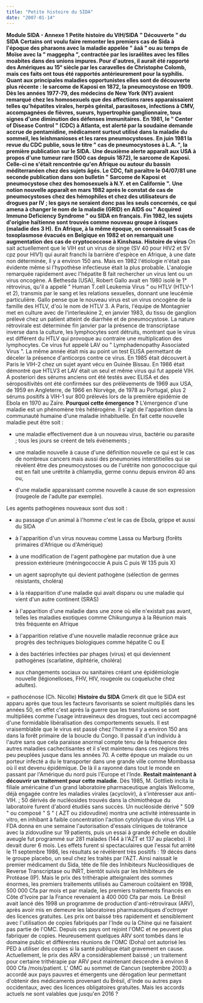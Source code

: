 ```yaml
---
title: "Petite histoire du SIDA"
date: "2007-01-14"
---
```


**Module SIDA - Annexe 1** **Petite histoire du VIH/SIDA** **" Découverte " du SIDA** **Certains ont voulu faire remonter les premiers cas de Sida à l'époque des pharaons avec la maladie appelée " âaâ " ou au temps de Moïse avec la " maggepha ", contractée par les israélites avec les filles moabites dans des unions impures. Pour d'autres, il aurait été rapporté des Amériques au 15° siècle par les caravelles de Christophe Colomb, mais ces faits ont tous été rapportés antérieurement pour la syphilis. Quant aux principales maladies opportunistes elles sont de découverte plus récente : le sarcome de Kaposi en 1872, la pneumocystose en 1909.** **Dès les années 1977-79, des médecins de New York (NY) avaient remarqué chez les homosexuels que des affections rares apparaissaient telles qu'hépatites virales, herpès génital, parasitoses, infections à CMV, accompagnées de fièvres, sueurs, hypertrophie ganglionnaire, tous signes d'une diminution des défenses immunitaires.** **En 1981, le " Center of Disease Control " (CDC) à Atlanta, est alerté par la soudaine demande accrue de pentamidine, médicament surtout utilisé dans la maladie du sommeil, les leishmanioses et les rares pneumocystoses.** **En juin 1981 la revue du CDC publie, sous le titre " cas de pneumocystoses à L.A. ", la première publication sur le SIDA.** **Une deuxième alerte apparaît aux USA à propos d'une tumeur rare (500 cas depuis 1872), le sarcome de Kaposi. Celle-ci ne s'était rencontrée qu'en Afrique ou autour du bassin méditerranéen chez des sujets âgés. Le CDC, fait paraître le 04/07/81 une seconde publication dans son bulletin " Sarcome de Kaposi et pneumocystose chez des homosexuels à N.Y. et en Californie ".** **Une notion nouvelle apparaît en mars 1982 après le constat de cas de pneumocystoses chez des hémophiles et chez des utilisateurs de drogues par IV ; les gays ne seraient donc pas les seuls concernés, ce qui amena à changer le nom de la maladie (GRID) en AIDS ou " Acquired Immuno Deficiency Syndrome " ou SIDA en français.** **Fin 1982, les sujets d'origine haïtienne sont trouvés comme nouveau groupe à risques (maladie des 3 H).** **En Afrique, à la même époque, on connaissait 5 cas de toxoplasmose évacués en Belgique en 1982 et on remarquait une augmentation des cas de cryptococcose à Kinshasa.** **Histoire de virus** On sait actuellement que le VIH est un virus de singe (SV 40 pour HIV2 et SV cpz pour HIV1) qui aurait franchi la barrière d'espèce en Afrique, à une date non déterminée, il y a environ 150 ans. Mais en 1982 l'étiologie n'était pas évidente même si l'hypothèse infectieuse était la plus probable. L'analogie remarquée rapidement avec l'hépatite B fait rechercher un virus lent ou un virus oncogène. A Bethesda (USA), Robert Gallo avait en 1980 isolé le 1° rétrovirus, qu'il a appelé " Human T.cell Leukemia Virus " ou HTLV (HTLV-1 et 2), transmis par le sang et les relations sexuelles, donnant une leucémie particulière. Gallo pense que le nouveau virus est un virus oncogène de la famille des HTLV, d'où le nom de HTLV 3. A Paris, l'équipe de Montagnier met en culture avec de l'interleukine 2, en janvier 1983, du tissu de ganglion prélevé chez un patient atteint de diarrhée et de pneumocystose. La nature rétrovirale est déterminée fin janvier par la présence de transcriptase inverse dans la culture, les lymphocytes sont détruits, montrant que le virus est différent du HTLV qui provoque au contraire une multiplication des lymphocytes. Ce virus fut appelé LAV ou " Lymphadenopathy Associated Virus ". La même année était mis au point un test ELISA permettant de déceler la présence d'anticorps contre ce virus. En 1985 était découvert à Paris le VIH-2 chez un sujet ayant vécu en Guinée Bissau. En 1986 était démontré que HTLV3 et LAV était un seul et même virus qui fut appelé VIH. A posteriori des sérums anciens ont été testés avec ELISA et des séropositivités ont été confirmées sur des prélèvements de 1969 aux USA, de 1959 en Angleterre, de 1966 en Norvège, de 1978 au Portugal, plus 2 sérums positifs à VIH-1 sur 800 prélevés lors de la première épidémie de Ebola en 1970 au Zaïre. **Pourquoi cette émergence ?** L'émergence d'une maladie est un phénomène très hétérogène. Il s'agit de l'apparition dans la communauté humaine d'une maladie inhabituelle. En fait cette nouvelle maladie peut être soit :

*   une maladie effectivement due à un nouveau virus, bactérie ou parasite ; tous les jours se créent de tels événements ;

*   une maladie nouvelle à cause d'une définition nouvelle ce qui est le cas de nombreux cancers mais aussi des pneumonies interstitielles qui se révèlent être des pneumocystoses ou de l'urétrite non gonococcique qui est en fait une urétrite à chlamydia, germe connu depuis environ 40 ans ou,

*   d'une maladie apparaissant comme nouvelle à cause de son expression (rougeole de l'adulte par exemple).

Les agents pathogènes nouveaux sont dus soit :

*   au passage d'un animal à l'homme c'est le cas de Ebola, grippe et aussi du SIDA

*   à l'apparition d'un virus nouveau comme Lassa ou Marburg (forêts primaires d'Afrique ou d'Amérique)

*   à une modification de l'agent pathogène par mutation due à une pression extérieure (méningococcie A puis C puis W 135 puis X)

*   un agent saprophyte qui devient pathogène (sélection de germes résistants, choléra)

*   à la réapparition d'une maladie qui avait disparu ou une maladie qui vient d'un autre continent (SRAS)

*   à l'apparition d'une maladie dans une zone où elle n'existait pas avant, telles les maladies exotiques comme Chikungunya à la Réunion mais très fréquente en Afrique

*   à l'apparition relative d'une nouvelle maladie reconnue grâce aux progrès des techniques biologiques comme hépatite C ou E

*   à des bactéries infectées par phages (virus) et qui deviennent pathogènes (scarlatine, diphtérie, choléra)

*   aux changements sociaux ou sanitaires créant une épidémiologie nouvelle (légionelloses, FHV, HIV, rougeole ou coqueluche chez adultes).

= pathocénose (Ch. Nicolle) **Histoire du SIDA** Gmerk dit que le SIDA est apparu après que tous les facteurs favorisants se soient multipliés dans les années 50, en effet c'est après la guerre que les transfusions se sont multipliées comme l'usage intraveineux des drogues, tout ceci accompagné d'une formidable libéralisation des comportements sexuels. Il est vraisemblable que le virus est passé chez l'homme il y a environ 150 ans dans la forêt primaire de la boucle du Congo. Il passait d'un individu à l'autre sans que cela paraisse anormal compte tenu de la fréquence des autres maladies cachectisantes et il s'est maintenu dans ces régions très peu peuplées jusque dans les années 70. A cette époque un malade ou un porteur infecté a du le transporter dans une grande ville comme Mombassa où il est devenu épidémique. De là il a rayonné dans tout le monde en passant par l'Amérique du nord puis l'Europe et l'Inde. **Restait maintenant à découvrir un traitement pour cette maladie**. Dès 1985, M. Gottlieb incita la filiale américaine d'un grand laboratoire pharmaceutique anglais Wellcome, déjà engagée contre les maladies virales (acyclovir), à s'intéresser aux anti-VIH. ; 50 dérivés de nucléosides trouvés dans la chimiothèque du laboratoire furent d'abord étudiés sans succès. Un nucléoside dérivé " 509 " ou composé " S " ( AZT ou zidovudine) montra une activité intéressante in vitro, en inhibant à faible concentration l'action cytolytique du virus VIH. La FDA donna en une semaine l'autorisation d'essais cliniques de tolérance avec la zidovudine sur 19 patients, puis un essai à grande échelle en double aveugle fut programmé sur 281 malades (144 à l'AZT et 137 au placebo). Il devait durer 6 mois. Les effets furent si spectaculaires que l'essai fut arrêté le 11 septembre 1986, les résultats se révélèrent très positifs : 19 décès dans le groupe placebo, un seul chez les traités par l'AZT. Ainsi naissait le premier médicament du Sida, tête de file des Inhibiteurs Nucléosidiques de Reverse Transcriptase ou INRT, bientôt suivis par les Inhibiteurs de Protéase (IP). Mais le prix des trithérapie atteignaient des sommes énormes, les premiers traitements utilisés au Cameroun coûtaient en 1998, 500 000 Cfa par mois et par malade, les premiers traitements financés en Côte d'Ivoire par la France revenaient à 400 000 Cfa par mois. Le Brésil avait lancé dès 1998 un programme de production d'anti-rétroviraux (ARV), après avoir mis en demeure les laboratoires pharmaceutiques d'octroyer des licences gratuites. Les prix ont baissé très rapidement et sensiblement avec l'utilisation de copies fabriqués par l'Inde ou la Chine qui ne faisaient pas partie de l'OMC. Depuis ces pays ont rejoint l'OMC et ne peuvent plus fabriquer de copies. Heureusement quelques ARV sont tombés dans le domaine public et différentes réunions de l'OMC (Doha) ont autorisé les PED à utiliser des copies si la santé publique était gravement en cause. Actuellement, le prix des ARV a considérablement baissé ; un traitement pour certaine trithérapie par ARV peut maintenant descendre à environ 8 000 Cfa /mois/patient. L' OMC au sommet de Cancun (septembre 2003) a accordé aux pays pauvres et émergents une dérogation leur permettant d'obtenir des médicaments provenant du Brésil, d'Inde ou autres pays occidentaux, avec des licences obligatoires gratuites. Mais les accords actuels ne sont valables que jusqu'en 2016 ?